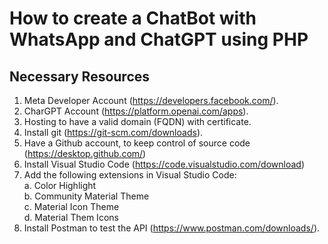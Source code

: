 # How to create a ChatBot with WhatsApp and ChatGPT using PHP  

## Necessary Resources
1.	Meta Developer Account (https://developers.facebook.com/).
2.	CharGPT Account (https://platform.openai.com/apps).
3.	Hosting to have a valid domain (FQDN) with certificate.
4.	Install git (https://git-scm.com/downloads).
5.	Have a Github account, to keep control of source code (https://desktop.github.com/)
6.	Install Visual Studio Code (https://code.visualstudio.com/download)
7.	Add the following extensions in Visual Studio Code:<br>
    a.	Color Highlight <br>
    b.	Community Material Theme <br>
    c.	Material Icon Theme <br>
    d.	Material Them Icons<br>
8.	Install Postman to test the API (https://www.postman.com/downloads/).
